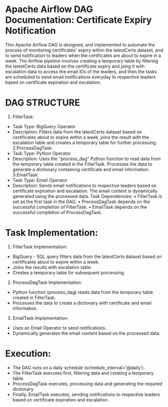 # Apache Airflow DAG Documentation: Certificate Expiry Notification
This Apache Airflow DAG is designed, and implemented to automate the process of monitoring certificates' expiry within the latestCerts dataset, and to send notification to leaders when the certificates are about to expire in a week. The Airflow pipeline involves creating a temporary table by filtering the latestCerts data based on the certificate expiry and joing it with escalation data to access the email IDs of the leaders, and then the tasks are scheduled to send email notifications everyday to respective leaders based on certificate expiration and escalation.

# DAG STRUCTURE
1.	FilterTask:

- Task Type: BigQuery Operator
- Description: Filters data from the latestCerts dataset based on certificates about to expire within a week, joins the result with the escalation table and creates a temporary table for further processing.
2.ProcessDagTask:
- Task Type: Python Operator
- Description: Uses the "process_dag" Python function to read data from the temporary table created in the FilterTask. Processes the data to generate a dictionary containing certificate and email information.
3.EmailTask:
- Task Type: Email Operator
- Description: Sends email notifications to respective leaders based on certificate expiration and escalation. The email content is dynamically generated using the processed data.
Task Dependencies:
•	FilterTask is set as the first task in the DAG.
•	ProcessDagTask depends on the successful completion of FilterTask.
•	EmailTask depends on the successful completion of ProcessDagTask.

# Task Implementation:
1.	FilterTask Implementation:
- BigQuery - SQL query filters data from the latestCerts dataset based on certificates about to expire within a week.
- Joins the results with escalation table.
- Creates a temporary table for subsequent processing.
2.	ProcessDagTask Implementation:
- Python function (process_dag) reads data from the temporary table created in FilterTask.
- Processes the data to create a dictionary with certificate and email information.
3.	EmailTask Implementation:
- Uses an Email Operator to send notifications.
- Dynamically generates the email content based on the processed data.

# Execution:
- The DAG runs on a daily schedule (schedule_interval='@daily').
- The FilterTask executes first, filtering data and creating a temporary table.
- ProcessDagTask executes, processing data and generating the required dictionary.
- Finally, EmailTask executes, sending notifications to respective leaders based on certificate expiration and escalation.


